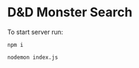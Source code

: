# D&D Monster Search 

<!-- ### Introduction
<hr> -->

To start server run: 

`npm i`

`nodemon index.js`
